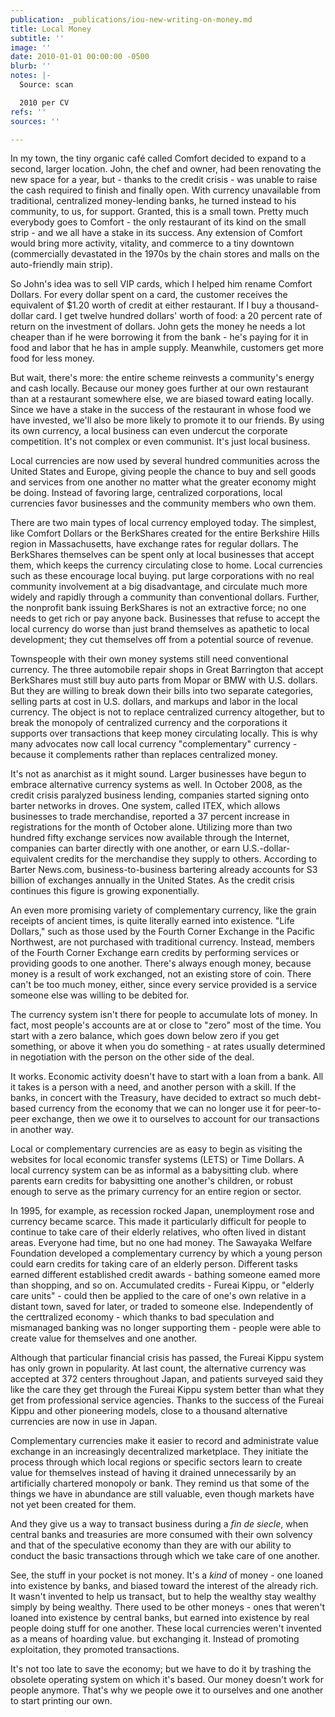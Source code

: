 ```yaml
---
publication: _publications/iou-new-writing-on-money.md
title: Local Money
subtitle: ''
image: ''
date: 2010-01-01 00:00:00 -0500
blurb: ''
notes: |-
  Source: scan

  2010 per CV
refs: ''
sources: ''

---
```

In my town, the tiny organic café called Comfort decided to expand to a second, larger location. John, the chef and owner, had been renovating the new space for a year, but - thanks to the credit crisis - was unable to raise the cash required to finish and finally open. With currency unavailable from traditional, centralized money-lending banks, he turned instead to his community, to us, for support. Granted, this is a small town. Pretty much everybody goes to Comfort - the only restaurant of its kind on the small strip - and we all have a stake in its success. Any extension of Comfort would bring more activity, vitality, and commerce to a tiny downtown (commercially devastated in the 1970s by the chain stores and malls on the auto-friendly main strip).

So John's idea was to sell VIP cards, which I helped him rename Comfort Dollars. For every dollar spent on a card, the customer receives the equivalent of $1.20 worth of credit at either restaurant. If I buy a thousand-dollar card. I get twelve hundred dollars' worth of food: a 20 percent rate of return on the investment of dollars. John gets the money he needs a lot cheaper than if he were borrowing it from the bank - he's paying for it in food and labor that he has in ample supply. Meanwhile, customers get more food for less money.

But wait, there's more: the entire scheme reinvests a community's energy and cash locally. Because our money goes further at our own restaurant than at a restaurant somewhere else, we are biased toward eating locally. Since we have a stake in the success of the restaurant in whose food we have invested, we'll also be more likely to promote it to our friends. By using its own currency, a local business can even undercut the corporate competition. It's not complex or even communist. It's just local business.

Local currencies are now used by several hundred communities across the United States and Europe, giving people the chance to buy and sell goods and services from one another no matter what the greater economy might be doing. Instead of favoring large, centralized corporations, local currencies favor businesses and the community members who own them.

There are two main types of local currency employed today. The simplest, like Comfort Dollars or the BerkShares created for the entire Berkshire Hills region in Massachusetts, have exchange rates for regular dollars. The BerkShares themselves can be spent only at local businesses that accept them, which keeps the currency circulating close to home. Local currencies such as these encourage local buying. put large corporations with no real community involvement at a big disadvantage, and circulate much more widely and rapidly through a community than conventional dollars. Further, the nonprofit bank issuing BerkShares is not an extractive force; no one needs to get rich or pay anyone back. Businesses that refuse to accept the local currency do worse than just brand themselves as apathetic to local development; they cut themselves off from a potential source of revenue.

Townspeople with their own money systems still need conventional currency. The three automobile repair shops in Great Barrington that accept BerkShares must still buy auto parts from Mopar or BMW with U.S. dollars. But they are willing to break down their bills into two separate categories, selling parts at cost in U.S. dollars, and markups and labor in the local currency. The object is not to replace centralized currency altogether, but to break the monopoly of centralized currency and the corporations it supports over transactions that keep money circulating locally. This is why many advocates now call local currency "complementary" currency - because it complements rather than replaces centralized money.

It's not as anarchist as it might sound. Larger businesses have begun to embrace alternative currency systems as well. In October 2008, as the credit crisis paralyzed business lending, companies started signing onto barter networks in droves. One system, called ITEX, which allows businesses to trade merchandise, reported a 37 percent increase in registrations for the month of October alone. Utilizing more than two hundred fifty exchange services now available through the Internet, companies can barter directly with one another, or earn U.S.-dollar-equivalent credits for the merchandise they supply to others. According to Barter News.com, business-to-business bartering already accounts for S3 billion of exchanges annually in the United States. As the credit crisis continues this figure is growing exponentially.

An even more promising variety of complementary currency, like the grain receipts of ancient times, is quite literally earned into existence. "Life Dollars," such as those used by the Fourth Corner Exchange in the Pacific Northwest, are not purchased with traditional currency. Instead, members of the Fourth Corner Exchange earn credits by performing services or providing goods to one another. There's always enough money, because money is a result of work exchanged, not an existing store of coin. There can't be too much money, either, since every service provided is a service someone else was willing to be debited for.

The currency system isn't there for people to accumulate lots of money. In fact, most people's accounts are at or close to "zero" most of the time. You start with a zero balance, which goes down below zero if you get something, or above it when you do something - at rates usually determined in negotiation with the person on the other side of the deal.

It works. Economic activity doesn't have to start with a loan from a bank. All it takes is a person with a need, and another person with a skill. If the banks, in concert with the Treasury, have decided to extract so much debt-based currency from the economy that we can no longer use it for peer-to-peer exchange, then we owe it to ourselves to account for our transactions in another way.

Local or complementary currencies are as easy to begin as visiting the websites for local economic transfer systems (LETS) or Time Dollars. A local currency system can be as informal as a babysitting club. where parents earn credits for babysitting one another's children, or robust enough to serve as the primary currency for an entire region or sector.

In 1995, for example, as recession rocked Japan, unemployment rose and currency became scarce. This made it particularly difficult for people to continue to take care of their elderly relatives, who often lived in distant areas. Everyone had time, but no one had money. The Sawayaka Welfare Foundation developed a complementary currency by which a young person could earn credits for taking care of an elderly person. Different tasks earned different established credit awards - bathing someone eamed more than shopping, and so on. Accumulated credits - Fureai Kippu, or "elderly care units" - could then be applied to the care of one's own relative in a distant town, saved for later, or traded to someone else. Independently of the certtralized economy - which thanks to bad speculation and mismanaged banking was no longer supporting them - people were able to create value for themselves and one another.

Although that particular financial crisis has passed, the Fureai Kippu system has only grown in popularity. At last count, the alternative currency was accepted at 372 centers throughout Japan, and patients surveyed said they like the care they get through the Fureai Kippu system better than what they get from professional service agencies. Thanks to the success of the Fureai Kippu and other pioneering models, close to a thousand alternative currencies are now in use in Japan.

Complementary currencies make it easier to record and administrate value exchange in an increasingly decentralized marketplace. They initiate the process through which local regions or specific sectors learn to create value for themselves instead of having it drained unnecessarily by an artificially chartered monopoly or bank. They remind us that some of the things we have in abundance are still valuable, even though markets have not yet been created for them.

And they give us a way to transact business during a _fin de siecle_, when central banks and treasuries are more consumed with their own solvency and that of the speculative economy than they are with our ability to conduct the basic transactions through which we take care of one another.

See, the stuff in your pocket is not money. It's a _kind_ of money - one loaned into existence by banks, and biased toward the interest of the already rich. It wasn't invented to help us transact, but to help the wealthy stay wealthy simply by being wealthy. There used to be other moneys - ones that weren't loaned into existence by central banks, but earned into existence by real people doing stuff for one another. These local currencies weren't invented as a means of hoarding value. but exchanging it. Instead of promoting exploitation, they promoted transactions.

It's not too late to save the economy; but we have to do it by trashing the obsolete operating system on which it's based. Our money doesn't work for people anymore. That's why we people owe it to ourselves and one another to start printing our own.